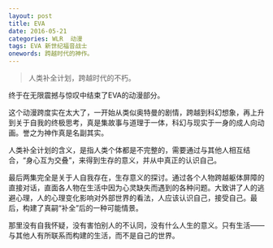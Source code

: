 ```yaml
---
layout: post
title: EVA
date: 2016-05-21
categories: WLR  动漫
tags: EVA 新世纪福音战士
onewords: 跨越时代的神作。
---
```

> 人类补全计划，跨越时代的不朽。

终于在无限震撼与惊叹中结束了EVA的动漫部分。

这个动漫跨度实在太大了，一开始从类似奥特曼的剧情，跨越到科幻想象，再上升到关于自我的终极思考，真是集故事与道理于一体，科幻与现实于一身的成人向动画。誉之为神作真是名副其实。

人类补全计划的含义，是指人类个体都是不完整的，需要通过与其他人相互结合，“身心互为交叠”，来得到生存的意义，并从中真正的认识自己。

最后两集完全是关于人自我存在，生存意义的探讨。通过各个人物跨越躯体屏障的直接对话，直面各人物在生活中因为心灵缺失而遇到的各种问题。大致讲了人的逃避心理，人的心理变化影响对外部世界的看法，人应该认识自己，接受自己。最后，构建了真嗣“补全”后的一种可能情景。

那里没有自我怀疑，没有害怕别人的不认同，没有什么人生的意义。只有生活——与其他人有所联系而构建的生活，而不是自己的世界。
